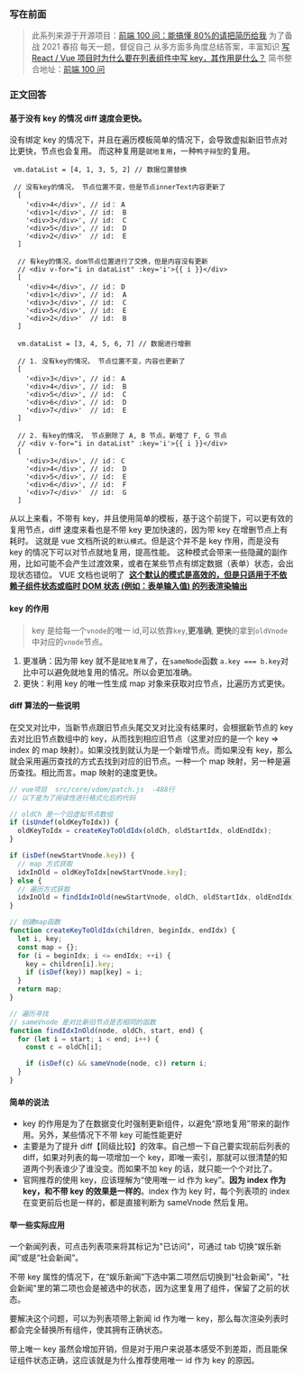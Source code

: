### 写在前面

> 此系列来源于开源项目：[前端 100 问：能搞懂 80%的请把简历给我](https://github.com/yygmind/blog/issues/43)
> 为了备战 2021 春招
> 每天一题，督促自己
> 从多方面多角度总结答案，丰富知识
> [写 React / Vue 项目时为什么要在列表组件中写 key，其作用是什么？](https://github.com/Advanced-Frontend/Daily-Interview-Question/issues/1)
> 简书整合地址：[前端 100 问](https://www.jianshu.com/c/70e2e00df1b0)

### 正文回答

#### 基于没有 key 的情况 diff 速度会更快。

没有绑定 key 的情况下，并且在遍历模板简单的情况下，会导致虚拟新旧节点对比更快，节点也会复用。
而这种复用是`就地复用`，一种`鸭子辩型`的复用。

```
 vm.dataList = [4, 1, 3, 5, 2] // 数据位置替换

 // 没有key的情况， 节点位置不变，但是节点innerText内容更新了
  [
    '<div>4</div>', // id： A
    '<div>1</div>', // id:  B
    '<div>3</div>', // id:  C
    '<div>5</div>', // id:  D
    '<div>2</div>'  // id:  E
  ]

  // 有key的情况，dom节点位置进行了交换，但是内容没有更新
  // <div v-for="i in dataList" :key='i'>{{ i }}</div>
  [
    '<div>4</div>', // id： D
    '<div>1</div>', // id:  A
    '<div>3</div>', // id:  C
    '<div>5</div>', // id:  E
    '<div>2</div>'  // id:  B
  ]
```

```
  vm.dataList = [3, 4, 5, 6, 7] // 数据进行增删

  // 1. 没有key的情况， 节点位置不变，内容也更新了
  [
    '<div>3</div>', // id： A
    '<div>4</div>', // id:  B
    '<div>5</div>', // id:  C
    '<div>6</div>', // id:  D
    '<div>7</div>'  // id:  E
  ]

  // 2. 有key的情况， 节点删除了 A, B 节点，新增了 F, G 节点
  // <div v-for="i in dataList" :key='i'>{{ i }}</div>
  [
    '<div>3</div>', // id： C
    '<div>4</div>', // id:  D
    '<div>5</div>', // id:  E
    '<div>6</div>', // id:  F
    '<div>7</div>'  // id:  G
  ]
```

从以上来看，不带有 key，并且使用简单的模板，基于这个前提下，可以更有效的复用节点，diff 速度来看也是不带 key 更加快速的，因为带 key 在增删节点上有耗时。
这就是 vue 文档所说的`默认模式`。但是这个并不是 key 作用，而是没有 key 的情况下可以对节点就地复用，提高性能。
这种模式会带来一些隐藏的副作用，比如可能不会产生过渡效果，或者在某些节点有绑定数据（表单）状态，会出现状态错位。
VUE 文档也说明了  [**这个默认的模式是高效的，但是只适用于不依赖子组件状态或临时 DOM 状态 (例如：表单输入值) 的列表渲染输出**](https://cn.vuejs.org/v2/guide/list.html#key)

#### key 的作用

> key 是给每一个`vnode`的唯一 id,可以依靠`key`,**更准确**, **更快**的拿到`oldVnode`中对应的`vnode`节点。

1. 更准确：因为带 key 就不是`就地复用`了，在`sameNode`函数 `a.key === b.key`对比中可以避免就地复用的情况。所以会更加准确。
2. 更快：利用 key 的唯一性生成 map 对象来获取对应节点，比遍历方式更快。

#### diff 算法的一些说明

在交叉对比中，当新节点跟旧节点头尾交叉对比没有结果时，会根据新节点的 key 去对比旧节点数组中的 key，从而找到相应旧节点（这里对应的是一个 key => index 的 map 映射）。如果没找到就认为是一个新增节点。而如果没有 key，那么就会采用遍历查找的方式去找到对应的旧节点。一种一个 map 映射，另一种是遍历查找。相比而言。map 映射的速度更快。

```js
// vue项目  src/core/vdom/patch.js  -488行
// 以下是为了阅读性进行格式化后的代码

// oldCh 是一个旧虚拟节点数组
if (isUndef(oldKeyToIdx)) {
  oldKeyToIdx = createKeyToOldIdx(oldCh, oldStartIdx, oldEndIdx);
}

if (isDef(newStartVnode.key)) {
  // map 方式获取
  idxInOld = oldKeyToIdx[newStartVnode.key];
} else {
  // 遍历方式获取
  idxInOld = findIdxInOld(newStartVnode, oldCh, oldStartIdx, oldEndIdx);
}

// 创建map函数
function createKeyToOldIdx(children, beginIdx, endIdx) {
  let i, key;
  const map = {};
  for (i = beginIdx; i <= endIdx; ++i) {
    key = children[i].key;
    if (isDef(key)) map[key] = i;
  }
  return map;
}

// 遍历寻找
// sameVnode 是对比新旧节点是否相同的函数
function findIdxInOld(node, oldCh, start, end) {
  for (let i = start; i < end; i++) {
    const c = oldCh[i];

    if (isDef(c) && sameVnode(node, c)) return i;
  }
}
```

#### 简单的说法

- key 的作用是为了在数据变化时强制更新组件，以避免“原地复用”带来的副作用。另外，某些情况下不带 key 可能性能更好
- 主要是为了提升 diff【同级比较】的效率。自己想一下自己要实现前后列表的 diff，如果对列表的每一项增加一个 key，即唯一索引，那就可以很清楚的知道两个列表谁少了谁没变。而如果不加 key 的话，就只能一个个对比了。
- 官网推荐的使用 key，应该理解为“使用唯一 id 作为 key”。**因为 index 作为 key，和不带 key 的效果是一样的**。index 作为 key 时，每个列表项的 index 在变更前后也是一样的，都是直接判断为 sameVnode 然后复用。

#### 举一些实际应用

一个新闻列表，可点击列表项来将其标记为"已访问"，可通过 tab 切换“娱乐新闻”或是“社会新闻”。

不带 key 属性的情况下，在“娱乐新闻”下选中第二项然后切换到“社会新闻”，"社会新闻"里的第二项也会是被选中的状态，因为这里复用了组件，保留了之前的状态。

要解决这个问题，可以为列表项带上新闻 id 作为唯一 key，那么每次渲染列表时都会完全替换所有组件，使其拥有正确状态。

带上唯一 key 虽然会增加开销，但是对于用户来说基本感受不到差距，而且能保证组件状态正确，这应该就是为什么推荐使用唯一 id 作为 key 的原因。

